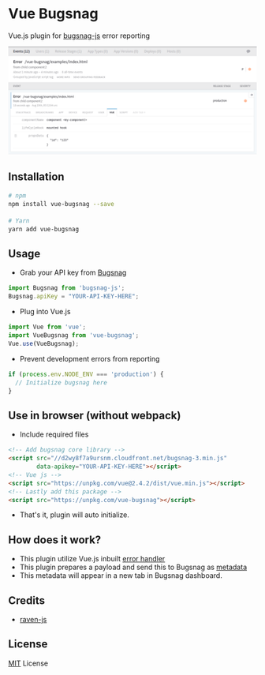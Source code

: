 # Vue Bugsnag

Vue.js plugin for [bugsnag-js](https://github.com/bugsnag/bugsnag-js) error reporting

![Bugsnag Dashboard](screenshot.png)

## Installation
```bash
# npm
npm install vue-bugsnag --save

# Yarn
yarn add vue-bugsnag
```

## Usage
* Grab your API key from [Bugsnag](https://www.bugsnag.com/)
```js
import Bugsnag from 'bugsnag-js';
Bugsnag.apiKey = "YOUR-API-KEY-HERE";
```
* Plug into Vue.js
```js
import Vue from 'vue';
import VueBugsnag from 'vue-bugsnag';
Vue.use(VueBugsnag);
```
* Prevent development errors from reporting
```js
if (process.env.NODE_ENV === 'production') {
  // Initialize bugsnag here
}
```

## Use in browser (without webpack)
* Include required files
```html
<!-- Add bugsnag core library -->
<script src="//d2wy8f7a9ursnm.cloudfront.net/bugsnag-3.min.js"
        data-apikey="YOUR-API-KEY-HERE"></script>
<!-- Vue js -->
<script src="https://unpkg.com/vue@2.4.2/dist/vue.min.js"></script>
<!-- Lastly add this package -->
<script src="https://unpkg.com/vue-bugsnag"></script>
```
* That's it, plugin will auto initialize.


## How does it work?
* This plugin utilize Vue.js inbuilt [error handler](https://vuejs.org/v2/api/#errorHandler)
* This plugin prepares a payload and send this to Bugsnag as [metadata](https://docs.bugsnag.com/platforms/browsers/#custom-diagnostics)
* This metadata will appear in a new tab in Bugsnag dashboard.

## Credits
* [raven-js](https://github.com/getsentry/raven-js)

## License
[MIT](LICENSE.txt) License
